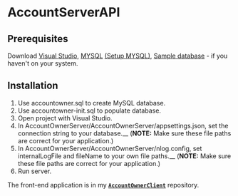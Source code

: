 # AccountServerAPI

## Prerequisites
Download [Visual Studio](https://visualstudio.microsoft.com/vs/),
[MYSQL](https://dev.mysql.com/downloads/mysql/) 
[(Setup MYSQL)](https://dev.mysql.com/doc/mysql-getting-started/en/#mysql-getting-started-installing), 
[Sample database](https://github.com/inochoi/AccountOwnerServer/tree/master/Sample%20Database) -
if you haven't on your system.

## Installation
1. Use accountowner.sql to create MySQL database.
2. Use accountowner-init.sql to populate database.
3. Open project with Visual Studio.
4. In AccountOwnerServer/AccountOwnerServer/appsettings.json, set the connection string to your database.__
(**NOTE:** Make sure these file paths are correct for your application.)
5. In AccountOwnerServer/AccountOwnerServer/nlog.config, set internalLogFile and fileName to your own file paths.__
(**NOTE:** Make sure these file paths are correct for your application.)
6. Run server.

The front-end application is in my **[`AccountOwnerClient`](https://github.com/inochoi/AccountOwnerClient)** repository.
